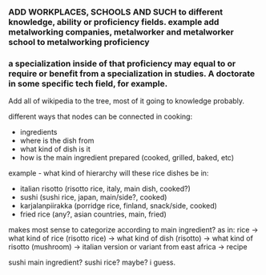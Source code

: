 ### ADD WORKPLACES, SCHOOLS AND SUCH to different knowledge, ability or proficiency fields. example add metalworking companies, metalworker and metalworker school to metalworking proficiency
### a specialization inside of that proficiency may equal to or require or benefit from a specialization in studies. A doctorate in some specific tech field, for example.

Add all of wikipedia to the tree, most of it going to knowledge probably.


different ways that nodes can be connected in cooking:

- ingredients
- where is the dish from
- what kind of dish is it
- how is the main ingredient prepared (cooked, grilled, baked, etc)


example - what kind of hierarchy will these rice dishes be in:
- italian risotto (risotto rice, italy, main dish, cooked?)
- sushi (sushi rice, japan, main/side?, cooked)
- karjalanpiirakka (porridge rice, finland, snack/side, cooked)
- fried rice (any?, asian countries, main, fried)


makes most sense to categorize according to main ingredient? as in:
rice -> what kind of rice (risotto rice) -> what kind of dish (risotto) -> what kind of risotto (mushroom) -> italian version or variant from east africa -> recipe

sushi main ingredient? sushi rice? maybe? i guess.